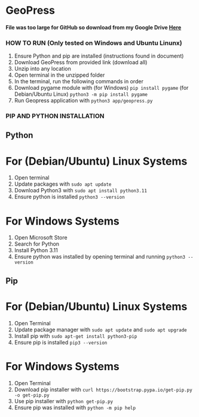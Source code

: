 # GeoPress
#### File was too large for GitHub so download from my Google Drive [Here](https://drive.google.com/drive/folders/13yaSCacEWl7d1Ysnn20youvuCjJuzVsG?usp=drive_link)

### HOW TO RUN (Only tested on Windows and Ubuntu Linunx)
1. Ensure Python and pip are installed (instructions found in document)
2. Download GeoPress from provided link (download all)
3. Unzip into any location
4. Open terminal in the unzipped folder
5. In the terminal, run the following commands in order
  1. Download pygame module with (for Windows) ``` pip install pygame ```  (for Debian/Ubuntu Linux)  ``` python3 -m pip install pygame ```
  2. Run Geopress application with ``` python3 app/geopress.py ```


### PIP AND PYTHON INSTALLATION

## Python
# For (Debian/Ubuntu) Linux Systems
1. Open terminal
2. Update packages with ``` sudo apt update ```
3. Download Python3 with ``` sudo apt install python3.11 ```
4. Ensure python is installed ``` python3 --version ```

# For Windows Systems
1. Open Microsoft Store
2. Search for Python
3. Install Python 3.11
4. Ensure python was installed by opening terminal and running ``` python3 --version ```

## Pip
# For (Debian/Ubuntu) Linux Systems
1. Open Terminal
2. Update package manager with ``` sudo apt update ``` and ``` sudo apt upgrade ```
3. Install pip with ``` sudo apt-get install python3-pip ```
4. Ensure pip is installed ``` pip3 --version ```

# For Windows Systems
1. Open Terminal
2. Download pip installer with ``` curl https://bootstrap.pypa.io/get-pip.py -o get-pip.py ```
3. Use pip installer with ``` python get-pip.py ```
4. Ensure pip was installed with ``` python -m pip help ```


